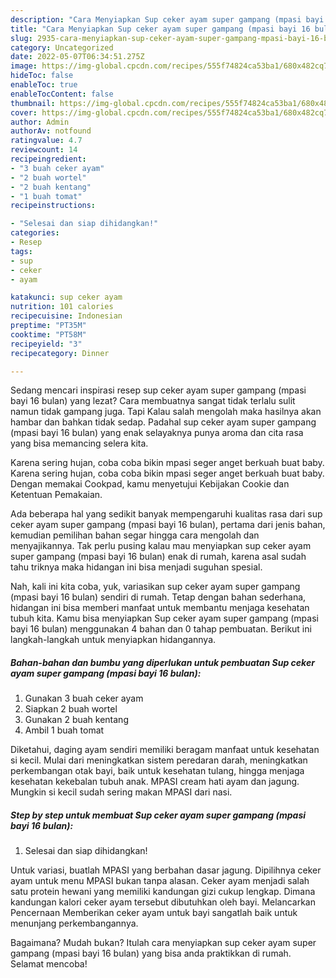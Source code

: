 ```yaml
---
description: "Cara Menyiapkan Sup ceker ayam super gampang (mpasi bayi 16 bulan) yang Bikin Ngiler, Buat Buka Puasa Menggugah Selera"
title: "Cara Menyiapkan Sup ceker ayam super gampang (mpasi bayi 16 bulan) yang Bikin Ngiler, Buat Buka Puasa Menggugah Selera"
slug: 2935-cara-menyiapkan-sup-ceker-ayam-super-gampang-mpasi-bayi-16-bulan-yang-bikin-ngiler-buat-buka-puasa-menggugah-selera
category: Uncategorized
date: 2022-05-07T06:34:51.275Z
image: https://img-global.cpcdn.com/recipes/555f74824ca53ba1/680x482cq70/sup-ceker-ayam-super-gampang-mpasi-bayi-16-bulan-foto-resep-utama.jpg
hideToc: false
enableToc: true
enableTocContent: false
thumbnail: https://img-global.cpcdn.com/recipes/555f74824ca53ba1/680x482cq70/sup-ceker-ayam-super-gampang-mpasi-bayi-16-bulan-foto-resep-utama.jpg
cover: https://img-global.cpcdn.com/recipes/555f74824ca53ba1/680x482cq70/sup-ceker-ayam-super-gampang-mpasi-bayi-16-bulan-foto-resep-utama.jpg
author: Admin
authorAv: notfound
ratingvalue: 4.7
reviewcount: 14
recipeingredient:
- "3 buah ceker ayam"
- "2 buah wortel"
- "2 buah kentang"
- "1 buah tomat"
recipeinstructions:

- "Selesai dan siap dihidangkan!"
categories:
- Resep
tags:
- sup
- ceker
- ayam

katakunci: sup ceker ayam 
nutrition: 101 calories
recipecuisine: Indonesian
preptime: "PT35M"
cooktime: "PT58M"
recipeyield: "3"
recipecategory: Dinner

---
```



Sedang mencari inspirasi resep sup ceker ayam super gampang (mpasi bayi 16 bulan) yang lezat? Cara membuatnya sangat tidak terlalu sulit namun tidak gampang juga. Tapi Kalau salah mengolah maka hasilnya akan hambar dan bahkan tidak sedap. Padahal sup ceker ayam super gampang (mpasi bayi 16 bulan) yang enak selayaknya punya aroma dan cita rasa yang bisa memancing selera kita.


Karena sering hujan, coba coba bikin mpasi seger anget berkuah buat baby. Karena sering hujan, coba coba bikin mpasi seger anget berkuah buat baby. Dengan memakai Cookpad, kamu menyetujui Kebijakan Cookie dan Ketentuan Pemakaian.

Ada beberapa hal yang sedikit banyak mempengaruhi kualitas rasa dari sup ceker ayam super gampang (mpasi bayi 16 bulan), pertama dari jenis bahan, kemudian pemilihan bahan segar hingga cara mengolah dan menyajikannya. Tak perlu pusing kalau mau menyiapkan sup ceker ayam super gampang (mpasi bayi 16 bulan) enak di rumah, karena asal sudah tahu triknya maka hidangan ini bisa menjadi suguhan spesial.


Nah, kali ini kita coba, yuk, variasikan sup ceker ayam super gampang (mpasi bayi 16 bulan) sendiri di rumah. Tetap dengan bahan sederhana, hidangan ini bisa memberi manfaat untuk membantu menjaga kesehatan tubuh kita. Kamu bisa menyiapkan Sup ceker ayam super gampang (mpasi bayi 16 bulan) menggunakan 4 bahan dan 0 tahap pembuatan. Berikut ini langkah-langkah untuk menyiapkan hidangannya.

<!--inarticleads1-->

##### Bahan-bahan dan bumbu yang diperlukan untuk pembuatan Sup ceker ayam super gampang (mpasi bayi 16 bulan):

1. Gunakan 3 buah ceker ayam
1. Siapkan 2 buah wortel
1. Gunakan 2 buah kentang
1. Ambil 1 buah tomat


Diketahui, daging ayam sendiri memiliki beragam manfaat untuk kesehatan si kecil. Mulai dari meningkatkan sistem peredaran darah, meningkatkan perkembangan otak bayi, baik untuk kesehatan tulang, hingga menjaga kesehatan kekebalan tubuh anak. MPASI cream hati ayam dan jagung. Mungkin si kecil sudah sering makan MPASI dari nasi. 

<!--inarticleads2-->

##### Step by step untuk membuat Sup ceker ayam super gampang (mpasi bayi 16 bulan):


1. Selesai dan siap dihidangkan!

Untuk variasi, buatlah MPASI yang berbahan dasar jagung. Dipilihnya ceker ayam untuk menu MPASI bukan tanpa alasan. Ceker ayam menjadi salah satu protein hewani yang memiliki kandungan gizi cukup lengkap. Dimana kandungan kalori ceker ayam tersebut dibutuhkan oleh bayi. Melancarkan Pencernaan Memberikan ceker ayam untuk bayi sangatlah baik untuk menunjang perkembangannya. 

Bagaimana? Mudah bukan? Itulah cara menyiapkan sup ceker ayam super gampang (mpasi bayi 16 bulan) yang bisa anda praktikkan di rumah. Selamat mencoba!
